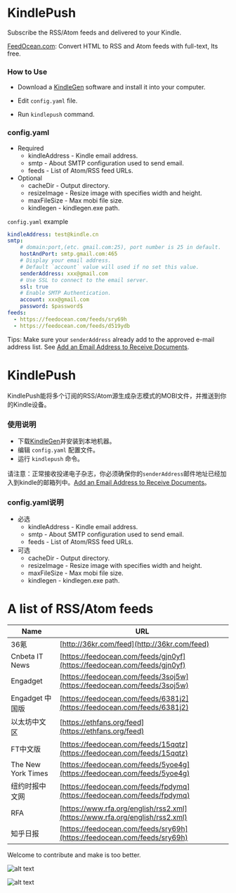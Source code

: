 KindlePush
===
Subscribe the RSS/Atom feeds and delivered to your Kindle.

[FeedOcean.com](https://feedocean.com): Convert HTML to RSS and Atom feeds with full-text, Its free.

### How to Use

- Download a [KindleGen](https://www.amazon.com/gp/feature.html?docId=1000765211) software and install it into your computer.

- Edit `config.yaml` file.

- Run `kindlepush` command.

### config.yaml

- Required
    * kindleAddress - Kindle email address.
    * smtp - About SMTP configuration used to send email. 
    * feeds - List of Atom/RSS feed URLs.
- Optional
    * cacheDir - Output directory.
    * resizeImage - Resize image with specifies width and height.
    * maxFileSize - Max mobi file size.
    * kindlegen - kindlegen.exe path.


`config.yaml` example

```yaml
kindleAddress: test@kindle.cn
smtp:
    # domain:port,(etc. gmail.com:25), port number is 25 in default.
    hostAndPort: smtp.gmail.com:465
    # Display your email address.
    # Default `account` value will used if no set this value.
    senderAddress: xxx@gmail.com
    # Use SSL to connect to the email server.
    ssl: true
    # Enable SMTP Authentication.
    account: xxx@gmail.com
    password: $password$
feeds:
  - https://feedocean.com/feeds/sry69h
  - https://feedocean.com/feeds/d519ydb
```

Tips: Make sure your `senderAddress` already add to the approved e-mail address list. See [Add an Email Address to Receive Documents](https://www.amazon.com/gp/help/customer/display.html?nodeId=201974240).


KindlePush
===
KindlePush能将多个订阅的RSS/Atom源生成杂志模式的MOBI文件，并推送到你的Kindle设备。

### 使用说明

- 下载[KindleGen](https://www.amazon.com/gp/feature.html?docId=1000765211)并安装到本地机器。
- 编辑 `config.yaml` 配置文件。
- 运行 `kindlepush` 命令。

请注意：正常接收投递电子杂志，你必须确保你的`senderAddress`邮件地址已经加入到kindle的邮箱列中。[Add an Email Address to Receive Documents](https://www.amazon.com/gp/help/customer/display.html?nodeId=201974240)。

### config.yaml说明

- 必选
    * kindleAddress - Kindle email address.
    * smtp - About SMTP configuration used to send email. 
    * feeds - List of Atom/RSS feed URLs.
- 可选
    * cacheDir - Output directory.
    * resizeImage - Resize image with specifies width and height.
    * maxFileSize - Max mobi file size.
    * kindlegen - kindlegen.exe path.

A list of RSS/Atom feeds
===

|Name |URL |
|--------------------------|----------------|
|36氪 | [http://36kr.com/feed](http://36kr.com/feed)|
|Cnbeta IT News | [https://feedocean.com/feeds/gjn0yf](https://feedocean.com/feeds/gjn0yf)|
|Engadget | [https://feedocean.com/feeds/3soj5w](https://feedocean.com/feeds/3soj5w)|
|Engadget 中国版 | [https://feedocean.com/feeds/6381j2](https://feedocean.com/feeds/6381j2)|
|以太坊中文区 | [https://ethfans.org/feed](https://ethfans.org/feed) |
|FT中文版 | [https://feedocean.com/feeds/15qqtz](https://feedocean.com/feeds/15qqtz)|
|The New York Times | [https://feedocean.com/feeds/5yoe4g](https://feedocean.com/feeds/5yoe4g)|
|纽约时报中文网 | [https://feedocean.com/feeds/fpdymq](https://feedocean.com/feeds/fpdymq)|
|RFA | [https://www.rfa.org/english/rss2.xml](https://www.rfa.org/english/rss2.xml)|
|知乎日报 | [https://feedocean.com/feeds/sry69h](https://feedocean.com/feeds/sry69h)|


Welcome to contribute and make is too better.


![alt text](https://github.com/zhengchun/kindlepush/blob/master/docs/001.png)

![alt text](https://github.com/zhengchun/kindlepush/blob/master/docs/002.png)